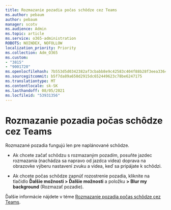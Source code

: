 ```yaml
---
title: Rozmazanie pozadia počas schôdze cez Teams
ms.author: pebaum
author: pebaum
manager: scotv
ms.audience: Admin
ms.topic: article
ms.service: o365-administration
ROBOTS: NOINDEX, NOFOLLOW
localization_priority: Priority
ms.collection: Adm_O365
ms.custom:
- "3815"
- "9001720"
ms.openlocfilehash: 7b553d5d0342382af3cbabb8e9c42583c404f88b28f3eea33642baef2863dcd7
ms.sourcegitcommit: b5f7da89a650d2915dc652449623c78be6247175
ms.translationtype: MT
ms.contentlocale: sk-SK
ms.lasthandoff: 08/05/2021
ms.locfileid: "53931356"
---
```

# <a name="blur-your-background-in-a-teams-meeting"></a>Rozmazanie pozadia počas schôdze cez Teams

Rozmazané pozadia fungujú len pre naplánované schôdze.

- Ak chcete začať schôdzu s rozmazaným pozadím, posuňte jazdec rozmazania (nachádza sa napravo od jazdca videa) doprava na obrazovke výberu nastavení zvuku a videa, keď sa pripájate k schôdzi.

- Ak chcete počas schôdze zapnúť rozostrenie pozadia, kliknite na tlačidlo **Ďalšie možnosti > Ďalšie možnosti** a položku **> Blur my background** (Rozmazať pozadie).

Ďalšie informácie nájdete v téme [Rozmazanie pozadia počas schôdze cez Teams](https://support.office.com/article/Blur-your-background-in-a-Teams-meeting-f77a2381-443a-499d-825e-509a140f4780).
